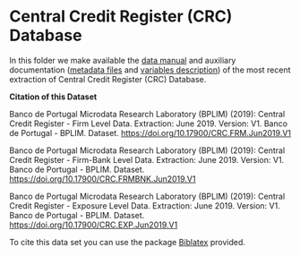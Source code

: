 # Central Credit Register (CRC) Database

In this folder we make available the [data manual](https://github.com/BPLIM/Manuals/blob/master/Data/CRC/JUN21/manual_CRC_Internal_Jan2021.pdf) and auxiliary documentation ([metadata files](https://github.com/BPLIM/Manuals/blob/master/Data/CRC/JUN21/aux_files/describe_dataset) and [variables description](https://github.com/BPLIM/Manuals/blob/master/Data/CRC/JUN21/aux_files/variables_description)) of the most recent extraction of Central Credit Register (CRC) Database.

**Citation of this Dataset**

Banco de Portugal Microdata Research Laboratory (BPLIM) (2019): Central Credit Register - Firm Level Data. Extraction: June 2019. Version: V1. Banco de Portugal - BPLIM. Dataset. https://doi.org/10.17900/CRC.FRM.Jun2019.V1

Banco de Portugal Microdata Research Laboratory (BPLIM) (2019): Central Credit Register - Firm-Bank Level Data. Extraction: June 2019. Version: V1. Banco de Portugal - BPLIM. Dataset. https://doi.org/10.17900/CRC.FRMBNK.Jun2019.V1

Banco de Portugal Microdata Research Laboratory (BPLIM) (2019): Central Credit Register - Exposure Level Data. Extraction: June 2019. Version: V1. Banco de Portugal - BPLIM. Dataset. https://doi.org/10.17900/CRC.EXP.Jun2019.V1


To cite this data set you can use the package [Biblatex](https://github.com/BPLIM/Manuals/blob/master/Data/CRC/JUN21/aux_files/bibtex/CCR.bib) provided. 